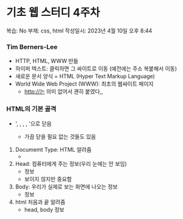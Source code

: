 # 기초 웹 스터디 4주차

복습: No
부제: css, html
작성일시: 2023년 4월 10일 오후 8:44

### Tim Berners-Lee

- HTTP, HTML, WWW 만듦
- 하이퍼 텍스트: 클릭하면 그 싸이트로 이동 (예전에는 주소 복붙해서 이동)
- 새로운 문서 양식 = HTML (Hyper Text Markup Language)
- World Wide Web Project (WWW): 최초의 웹싸이트 페이지
    - [http://는](http://는) 의미 없어서 괜히 붙였다,,

### HTML의 기본 골격

- '<html>, <head>, <title>, <body>, <h1>'로 시작
  '</html>, </head>, </title>, </body>, </h1>'으로 닫음
    
    - 가끔 닫을 필요 없는 것들도 있음
1. Documemt Type: HTML 알려줌
    - <!DOCTYPE html>
2. Head: 컴퓨터에게 주는 정보(우리 눈에는 안 보임)
    - <head> 정보 </head>
    - 보이지 않지만 중요함
3. Body: 우리가 실제로 보는 화면에 나오는 정보
    - <body> 정보 </body>
4. html 처음과 끝 알려줌
    - <html>head, body 정보 </html>
